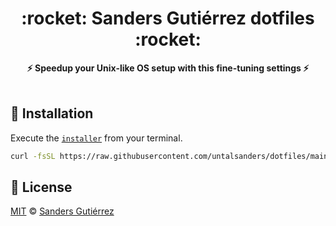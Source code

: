 <div align="center">
    <h1> :rocket: Sanders Gutiérrez dotfiles :rocket: </h1>
    <strong> ⚡️ Speedup your Unix-like OS setup with this fine-tuning settings ⚡️ </strong>
</div>
<br>

## :rocket: Installation

Execute the [`installer`](installer.sh) from your terminal.

```sh
curl -fsSL https://raw.githubusercontent.com/untalsanders/dotfiles/main/installer | bash
```

## :police_officer:️ License

[MIT](LICENSE) © [Sanders Gutiérrez](https://untalsanders.com)

